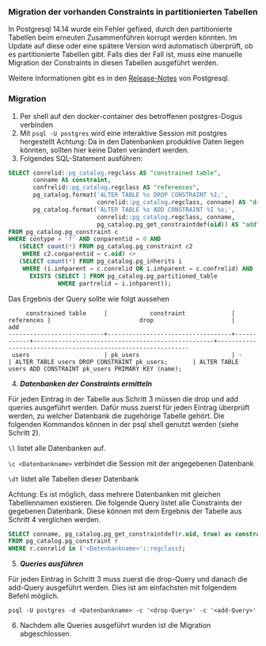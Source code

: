 ### Migration der vorhanden Constraints in partitionierten Tabellen

In Postgresql 14.14 wurde ein Fehler gefixed, durch den partitionierte Tabellen beim erneuten Zusammenführen korrupt werden könnten.
Im Update auf diese oder eine spätere Version wird automatisch überprüft, ob es partitionierte Tabellen gibt. Falls dies
der Fall ist, muss eine manuelle Migration der Constraints in diesen Tabellen ausgeführt werden.

Weitere Informationen gibt es in den [Release-Notes](https://www.postgresql.org/docs/14/release-14-14.html#:~:text=Fix%20updates%20of,perform%20each%20step.) von Postgresql.

### Migration
1. Per shell auf den docker-container des betroffenen postgres-Dogus verbinden
2. Mit `psql -U postgres` wird eine interaktive Session mit postgres hergestellt
   Achtung: Da in den Datenbanken produktive Daten liegen könnten, sollten hier keine Daten verändert werden.
3. Folgendes SQL-Statement ausführen:
```SQL
SELECT conrelid::pg_catalog.regclass AS "constrained table",
       conname AS constraint,
       confrelid::pg_catalog.regclass AS "references",
       pg_catalog.format('ALTER TABLE %s DROP CONSTRAINT %I;',
                         conrelid::pg_catalog.regclass, conname) AS "drop",
       pg_catalog.format('ALTER TABLE %s ADD CONSTRAINT %I %s;',
                         conrelid::pg_catalog.regclass, conname,
                         pg_catalog.pg_get_constraintdef(oid)) AS "add"
FROM pg_catalog.pg_constraint c
WHERE contype = 'f' AND conparentid = 0 AND
   (SELECT count(*) FROM pg_catalog.pg_constraint c2
    WHERE c2.conparentid = c.oid) <>
   (SELECT count(*) FROM pg_catalog.pg_inherits i
    WHERE (i.inhparent = c.conrelid OR i.inhparent = c.confrelid) AND
      EXISTS (SELECT 1 FROM pg_catalog.pg_partitioned_table
              WHERE partrelid = i.inhparent));
```

Das Ergebnis der Query sollte wie folgt aussehen

```
     constrained table     |            constraint             | references |                         drop                      |                   add
---------------------------+-----------------------------------+------------+---------------------------------------------------+--------------------------------------------------------------
 users                     | pk_users                          | -          | ALTER TABLE users DROP CONSTRAINT pk_users;       | ALTER TABLE users ADD CONSTRAINT pk_users PRIMARY KEY (name);
```
4. ***Datenbanken der Constraints ermitteln***

Für jeden Eintrag in der Tabelle aus Schritt 3 müssen die drop und add queries ausgeführt werden. Dafür muss zuerst
für jeden Eintrag überprüft werden, zu welcher Datenbank die zugehörige Tabelle gehört. Die folgenden Kommandos können 
in der psql shell genutzt werden (siehe Schritt 2). 

`\l` listet alle Datenbanken auf.

`\c <Datenbankname>` verbindet die Session mit der angegebenen Datenbank

`\dt` listet alle Tabellen dieser Datenbank

Achtung: Es ist möglich, dass mehrere Datenbanken mit gleichen Tabellennamen existieren. Die folgende Query listet alle Constraints der 
gegebenen Datenbank. Diese können mit dem Ergebnis der Tabelle aus Schritt 4 verglichen werden.
```SQL
SELECT conname, pg_catalog.pg_get_constraintdef(r.oid, true) as constraint
FROM pg_catalog.pg_constraint r
WHERE r.conrelid in ('<Datenbankname>'::regclass);
```
5. ***Queries ausführen***

Für jeden Eintrag in Schritt 3 muss zuerst die drop-Query und danach die add-Query ausgeführt werden. Dies ist am einfachsten
mit folgendem Befehl möglich.
```shell
psql -U postgres -d <Datenbankname> -c '<drop-Query>' -c '<add-Query>'
```

6. Nachdem alle Queries ausgeführt wurden ist die Migration abgeschlossen.